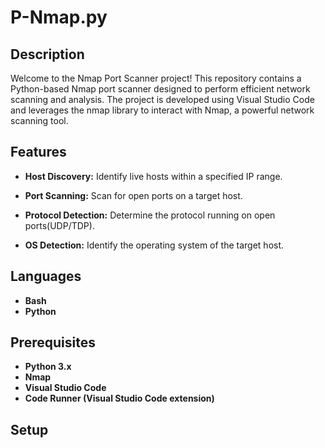# P-Nmap.py
<h2>Description</h2>

Welcome to the Nmap Port Scanner project! This repository contains a Python-based Nmap port scanner designed to perform efficient network scanning and analysis. The project is developed using Visual Studio Code and leverages the nmap library to interact with Nmap, a powerful network scanning tool.
</b>

<h2>Features</h2>

- <b>Host Discovery:</b> Identify live hosts within a specified IP range.

- <b>Port Scanning:</b> Scan for open ports on a target host.

- <b>Protocol Detection:</b> Determine the protocol running on open ports(UDP/TDP).

- <b>OS Detection:</b> Identify the operating system of the target host.
</b>

## Languages

- <b>Bash</b>
- <b>Python</b>

## Prerequisites

- <b>Python 3.x</b>
- <b>Nmap</b>
- <b>Visual Studio Code</b>
- <b>Code Runner (Visual Studio Code extension)</b>

## Setup
